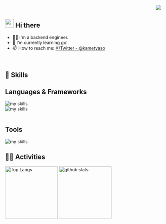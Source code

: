 <!-- 1. GitHub usernameを変更 -->
<div align="right">
  <img src="https://komarev.com/ghpvc/?username=username" />
</div>


<!-- 2. プロフィールや連絡先を変更 -->
## <img src="https://media.giphy.com/media/hvRJCLFzcasrR4ia7z/giphy.gif" width="28"> Hi there

- 🧑‍💻 I'm a backend engineer.
- 🌱 I’m currently learning go!
- 📫 How to reach me: [X/Twitter - @kametyaso](https://x.com/kamteyaso)
<br>


<!-- 3. 好きな技術スタックに変更 -->
<!-- ライトモート：theme=light, ダークモート：theme=dark -->
<!-- アイコンの選択肢一覧：https://arc.net/l/quote/zizyykfh -->
## 🌱 Skills
<h2 align="left">Languages & Frameworks</h2>
<img alt="my skills" src="https://skillicons.dev/icons?theme=dark&perline=7&i=,html,css,js,ruby" />
<br>
<img alt="my skills" src="https://skillicons.dev/icons?theme=dark&perline=7&i=,jquery,rails,sass,tailwind,nodejs" />
<br>
<br>


<h2 align="left">Tools </h2>
<img alt="my skills" src="https://skillicons.dev/icons?theme=dark&perline=7&i=,vscode,figma,docker,aws,vercel,wordpress," />


<!-- 4. GitHub usernameを変更, 2箇所 -->
<!-- ライトモート：theme=light, ダークモート：theme=vue-dark  -->
## 🏃‍♀️ Activities
<div align="left"> 
  <img alt="Top Langs" height="170px" src="https://github-readme-stats.vercel.app/api?username=kame82&theme=gotham&layout=compact" />
  <img alt="github stats" height="170px" src="https://github-readme-stats.vercel.app/api/top-langs/?username=kame82&theme=gotham&layout=compact" />
</div>


<!--
This repository is a ✨ _special_ ✨ repository because its `README.md` (this file) appears on your GitHub profile.

Here are some ideas to get you started:

- 🔭 I’m currently working on ...
- 🌱 I’m currently learning ...
- 👯 I’m looking to collaborate on ...
- 🤔 I’m looking for help with ...
- 💬 Ask me about ...
- 📫 How to reach me: ...
- 😄 Pronouns: ...
- ⚡ Fun fact: ...
-->
